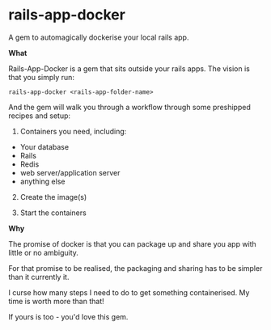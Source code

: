 # rails-app-docker
A gem to automagically dockerise your local rails app.

**What**

Rails-App-Docker is a gem that sits outside your rails apps. The vision is that you simply run:

`rails-app-docker <rails-app-folder-name>`

And the gem will walk you through a workflow through some preshipped recipes and setup:

1. Containers you need, including:
  - Your database
  - Rails
  - Redis
  - web server/application server
  - anything else

2. Create the image(s) 

3. Start the containers

**Why**

The promise of docker is that you can package up and share you app with little or no ambiguity.

For that promise to be realised, the packaging and sharing has to be simpler than it currently it.

I curse how many steps I need to do to get something containerised. My time is worth more than that!

If yours is too - you'd love this gem.

